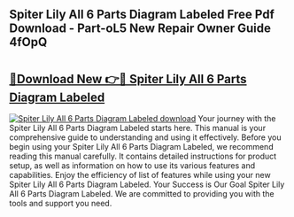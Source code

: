 ## Spiter Lily All 6 Parts Diagram Labeled Free Pdf Download - Part-oL5 New Repair Owner Guide 4fOpQ

# <h2><a href="http://dfntmu.blite.top/?on=Spiter+Lily+All+6+Parts+Diagram+Labeled">🔗Download New 👉🔴 Spiter Lily All 6 Parts Diagram Labeled</a></h2>

[![Spiter Lily All 6 Parts Diagram Labeled download](https://i.imgur.com/lujVjoI.png)](http://dfntmu.blite.top/?on=Spiter+Lily+All+6+Parts+Diagram+Labeled)
Your journey with the Spiter Lily All 6 Parts Diagram Labeled starts here. This manual is your comprehensive guide to understanding and using it effectively. Before you begin using your Spiter Lily All 6 Parts Diagram Labeled, we recommend reading this manual carefully. It contains detailed instructions for product setup, as well as information on how to use its various features and capabilities. Enjoy the efficiency of list of features while using your new Spiter Lily All 6 Parts Diagram Labeled. Your Success is Our Goal Spiter Lily All 6 Parts Diagram Labeled. We are committed to providing you with the tools and support you need.
